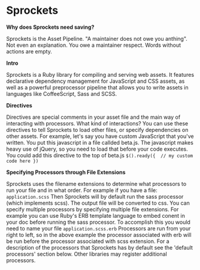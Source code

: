# Sprockets

**Why does Sprockets need saving?**

Sprockets is the Asset Pipeline. "A maintainer does not owe you anthing". Not even an explanation. You owe a maintainer respect. Words without actions are empty. 

**Intro**

Sprockets is a Ruby library for compiling and serving web assets. It features declarative dependency management for JavaScript and CSS assets, as well as a powerful preprocessor pipeline that allows you to write assets in languages like CoffeeScript, Sass and SCSS. 

**Directives**

Directives are special comments in your asset file and the main way of interacting with processors. What kind of interactions? You can use these directives to tell Sprockets to load other files, or specify dependencies on other assets. 
For example, let's say you have custom JavaScript that you've written. You put this javascript in a file callded beta.js. The javascript makes heavy use of jQuery, so you need to load that before your code executes. You could add this directive to the top of beta.js
`$().ready({ 
// my custom code here
})
`

**Specifying Processors through File Extensions**

Sprockets uses the filename extensions to determine what processors to run your file and in what order. For example if you have a file:
`application.scss`
Then Sprockets will by default run the sass processor (which implements scss). The output file will be converted to css. You can specify multiple processors by specifying multiple file extensions. For example you can use Ruby's ERB template language to embed conent in your doc before running the sass processor. To accomplish this you would need to name your file 
`application.scss.erb`
Processors are run from your right to left, so in the above example the processor associated with erb will be run before the processor associated with scss extension. For a description of the processors that Sprockets has by default see the 'default processors' section below. Other libraries may register additional processors. 